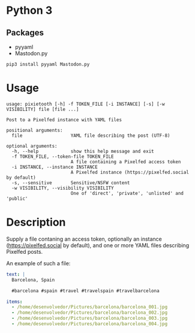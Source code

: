# Python 3

## Packages

- pyyaml
- Mastodon.py

```
pip3 install pyyaml Mastodon.py
```

# Usage

```
usage: pixietooth [-h] -f TOKEN_FILE [-i INSTANCE] [-s] [-w VISIBILITY] file [file ...]

Post to a Pixelfed instance with YAML files

positional arguments:
  file                  YAML file describing the post (UTF-8)

optional arguments:
  -h, --help            show this help message and exit
  -f TOKEN_FILE, --token-file TOKEN_FILE
                        A file containing a Pixelfed access token
  -i INSTANCE, --instance INSTANCE
                        A Pixelfed instance (https://pixelfed.social by default)
  -s, --sensitive       Sensitive/NSFW content
  -w VISIBILITY, --visibility VISIBILITY
                        One of 'direct', 'private', 'unlisted' and 'public'
```

# Description

Supply a file contaning an access token, optionally an instance
(<https://pixelfed.social> by default), and one or more YAML files describing
Pixelfed posts.

An example of such a file:

```yml
text: |
  Barcelona, Spain

  #barcelona #spain #travel #travelspain #travelbarcelona

items:
  - /home/desenvolvedor/Pictures/barcelona/barcelona_001.jpg
  - /home/desenvolvedor/Pictures/barcelona/barcelona_002.jpg
  - /home/desenvolvedor/Pictures/barcelona/barcelona_003.jpg
  - /home/desenvolvedor/Pictures/barcelona/barcelona_004.jpg
```
